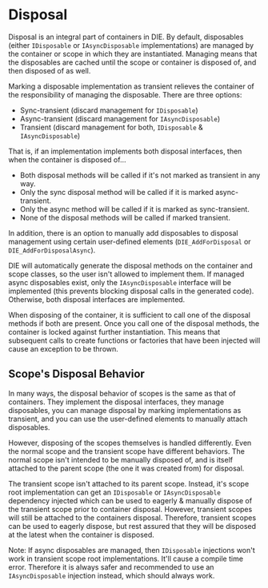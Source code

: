 # Disposal

Disposal is an integral part of containers in DIE. By default, disposables (either `IDisposable` or `IAsyncDisposable` implementations) are managed by the container or scope in which they are instantiated. Managing means that the disposables are cached until the scope or container is disposed of, and then disposed of as well.

Marking a disposable implementation as transient relieves the container of the responsibility of managing the disposable. There are three options:

- Sync-transient (discard management for `IDisposable`)
- Async-transient (discard management for `IAsyncDisposable`)
- Transient (discard management for both, `IDisposable` & `IAsyncDisposable`)

That is, if an implementation implements both disposal interfaces, then when the container is disposed of...

- Both disposal methods will be called if it's not marked as transient in any way.
- Only the sync disposal method will be called if it is marked async-transient.
- Only the async method will be called if it is marked as sync-transient.
- None of the disposal methods will be called if marked transient.

In addition, there is an option to manually add disposables to disposal management using certain user-defined elements (`DIE_AddForDisposal` or `DIE_AddForDisposalAsync`). 

DIE will automatically generate the disposal methods on the container and scope classes, so the user isn't allowed to implement them. If managed async disposables exist, only the `IAsyncDisposable` interface will be implemented (this prevents blocking disposal calls in the generated code). Otherwise, both disposal interfaces are implemented. 

When disposing of the container, it is sufficient to call one of the disposal methods if both are present. Once you call one of the disposal methods, the container is locked against further instantiation. This means that subsequent calls to create functions or factories that have been injected will cause an exception to be thrown.

## Scope's Disposal Behavior

In many ways, the disposal behavior of scopes is the same as that of containers. They implement the disposal interfaces, they manage disposables, you can manage disposal by marking implementations as transient, and you can use the user-defined elements to manually attach disposables.

However, disposing of the scopes themselves is handled differently. Even the normal scope and the transient scope have different behaviors. The normal scope isn't intended to be manually disposed of, and is itself attached to the parent scope (the one it was created from) for disposal. 

The transient scope isn't attached to its parent scope. Instead, it's scope root implementation can get an `IDisposable` or `IAsyncDisposable` dependency injected which can be used to eagerly & manually dispose of the transient scope prior to container disposal. However, transient scopes will still be attached to the containers disposal. Therefore, transient scopes can be used to eagerly dispose, but rest assured that they will be disposed at the latest when the container is disposed.

Note: If async disposables are managed, then `IDisposable` injections won't work in transient scope root implementations. It'll cause a compile time error. Therefore it is always safer and recommended to use an `IAsyncDisposable` injection instead, which should always work.